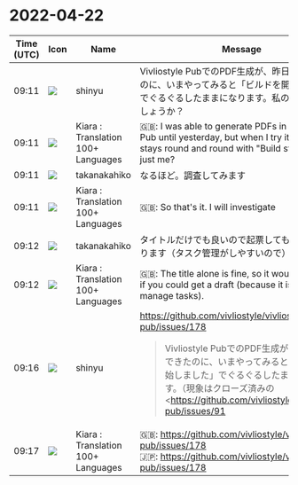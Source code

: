 # 2022-04-22

|Time (UTC)|Icon|Name|Message|
|---|---|---|---|
|09:11|![](https://avatars.slack-edge.com/2018-04-27/354445776386_e258f5ed5ba887b08668_72.jpg)|shinyu|Vivliostyle PubでのPDF生成が、昨日まではできたのに、いまやってみると「ビルドを開始しました」でぐるぐるしたままになります。私のところだけでしょうか？|
|09:11|![](https://avatars.slack-edge.com/2021-08-02/2324149410423_2aa7423c4133ecb9f168_72.png)|Kiara : Translation 100+ Languages|🇬🇧: I was able to generate PDFs in Vivliostyle Pub until yesterday, but when I try it now, it stays round and round with "Build started". Is it just me?|
|09:11|![](https://secure.gravatar.com/avatar/0479057e04d0dbef40692b5f171f60e4.jpg?s=72&d=https%3A%2F%2Fa.slack-edge.com%2Fdf10d%2Fimg%2Favatars%2Fava_0015-72.png)|takanakahiko|なるほど。調査してみます|
|09:11|![](https://avatars.slack-edge.com/2021-08-02/2324149410423_2aa7423c4133ecb9f168_72.png)|Kiara : Translation 100+ Languages|🇬🇧: So that's it. I will investigate|
|09:12|![](https://secure.gravatar.com/avatar/0479057e04d0dbef40692b5f171f60e4.jpg?s=72&d=https%3A%2F%2Fa.slack-edge.com%2Fdf10d%2Fimg%2Favatars%2Fava_0015-72.png)|takanakahiko|タイトルだけでも良いので起票してもらえると助かります（タスク管理がしやすいので）|
|09:12|![](https://avatars.slack-edge.com/2021-08-02/2324149410423_2aa7423c4133ecb9f168_72.png)|Kiara : Translation 100+ Languages|🇬🇧: The title alone is fine, so it would be helpful if you could get a draft (because it is easy to manage tasks).|
|09:16|![](https://avatars.slack-edge.com/2018-04-27/354445776386_e258f5ed5ba887b08668_72.jpg)|shinyu|<https://github.com/vivliostyle/vivliostyle-pub/issues/178><br><blockquote>Vivliostyle PubでのPDF生成が、昨日まではできたのに、いまやってみると「ビルドを開始しました」でぐるぐるしたままになります。（現象はクローズ済みの <https://github.com/vivliostyle/vivliostyle-pub/issues/91|#91> と同じ）</blockquote>|
|09:17|![](https://avatars.slack-edge.com/2021-08-02/2324149410423_2aa7423c4133ecb9f168_72.png)|Kiara : Translation 100+ Languages|🇬🇧: <https://github.com/vivliostyle/vivliostyle-pub/issues/178><br>🇯🇵: <https://github.com/vivliostyle/vivliostyle-pub/issues/178>|
